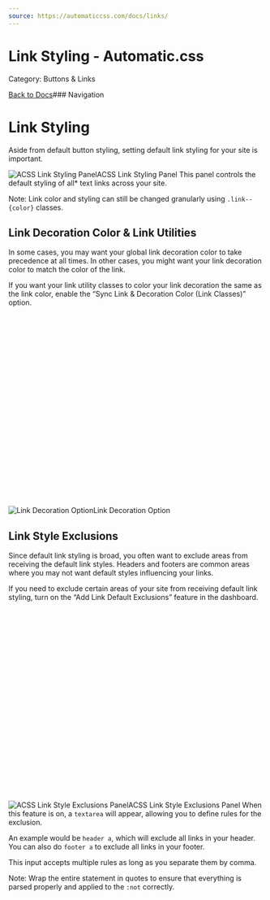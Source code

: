 ```yaml
---
source: https://automaticcss.com/docs/links/
---
```


# Link Styling - Automatic.css

Category: Buttons & Links

[Back to Docs](https://automaticcss.com/docs)### Navigation

# Link Styling

Aside from default button styling, setting default link styling for your site is important.

![ACSS Link Styling Panel](https://automaticcss.com/wp-content/uploads/CleanShot-2024-09-13-at-13.27.43@2x-1024x768.jpg)ACSS Link Styling Panel
This panel controls the default styling of all* text links across your site.

Note: Link color and styling can still be changed granularly using `.link--{color}` classes.

## Link Decoration Color & Link Utilities

In some cases, you may want your global link decoration color to take precedence at all times. In other cases, you might want your link decoration color to match the color of the link.

If you want your link utility classes to color your link decoration the same as the link color, enable the “Sync Link & Decoration Color (Link Classes)” option.

![Link Decoration Option](data:image/svg+xml,%3Csvg%20xmlns='http://www.w3.org/2000/svg'%20width='1024'%20height='768'%20viewBox='0%200%201024%20768'%3E%3C/svg%3E)![Link Decoration Option](https://automaticcss.com/wp-content/uploads/CleanShot-2024-09-24-at-16.09.44@2x-1024x768.jpg)Link Decoration Option
## Link Style Exclusions

Since default link styling is broad, you often want to exclude areas from receiving the default link styles. Headers and footers are common areas where you may not want default styles influencing your links.

If you need to exclude certain areas of your site from receiving default link styling, turn on the “Add Link Default Exclusions” feature in the dashboard.

![ACSS Link Style Exclusions Panel](data:image/svg+xml,%3Csvg%20xmlns='http://www.w3.org/2000/svg'%20width='1024'%20height='768'%20viewBox='0%200%201024%20768'%3E%3C/svg%3E)![ACSS Link Style Exclusions Panel](https://automaticcss.com/wp-content/uploads/CleanShot-2024-09-13-at-13.29.40@2x-1024x768.jpg)ACSS Link Style Exclusions Panel
When this feature is on, a `textarea` will appear, allowing you to define rules for the exclusion.

An example would be `header a`, which will exclude all links in your header. You can also do `footer a` to exclude all links in your footer.

This input accepts multiple rules as long as you separate them by comma.

Note: Wrap the entire statement in quotes to ensure that everything is parsed properly and applied to the `:not` correctly.

